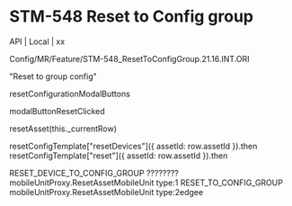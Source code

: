 # STM-548 Reset to Config group


  API | Local | xx
  
  Config/MR/Feature/STM-548_ResetToConfigGroup.21.16.INT.ORI
  

"Reset to group config"

  resetConfigurationModalButtons

  modalButtonResetClicked

  resetAsset(this._currentRow)

  resetConfigTemplate["resetDevices"]({ assetId: row.assetId }).then
  resetConfigTemplate["reset"]({ assetId: row.assetId }).then

  RESET_DEVICE_TO_CONFIG_GROUP ????????
    mobileUnitProxy.ResetAssetMobileUnit   type:1
  RESET_TO_CONFIG_GROUP
    mobileUnitProxy.ResetAssetMobileUnit   type:2edgee